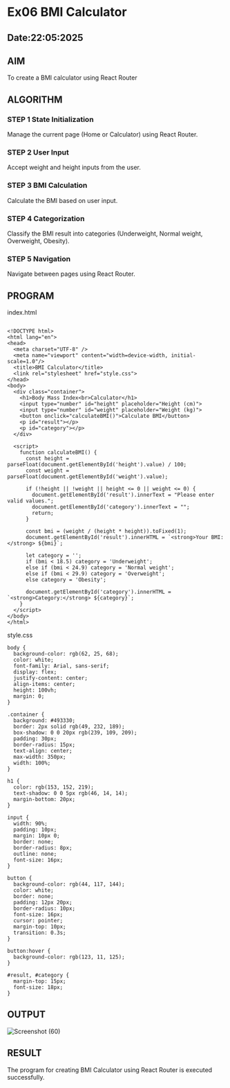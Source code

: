 # Ex06 BMI Calculator
## Date:22:05:2025

## AIM
To create a BMI calculator using React Router 

## ALGORITHM
### STEP 1 State Initialization
Manage the current page (Home or Calculator) using React Router.

### STEP 2 User Input
Accept weight and height inputs from the user.

### STEP 3 BMI Calculation
Calculate the BMI based on user input.

### STEP 4 Categorization
Classify the BMI result into categories (Underweight, Normal weight, Overweight, Obesity).

### STEP 5 Navigation
Navigate between pages using React Router.

## PROGRAM
index.html
```

<!DOCTYPE html>
<html lang="en">
<head>
  <meta charset="UTF-8" />
  <meta name="viewport" content="width=device-width, initial-scale=1.0"/>
  <title>BMI Calculator</title>
  <link rel="stylesheet" href="style.css">
</head>
<body>
  <div class="container">
    <h1>Body Mass Index<br>Calculator</h1>
    <input type="number" id="height" placeholder="Height (cm)">
    <input type="number" id="weight" placeholder="Weight (kg)">
    <button onclick="calculateBMI()">Calculate BMI</button>
    <p id="result"></p>
    <p id="category"></p>
  </div>

  <script>
    function calculateBMI() {
      const height = parseFloat(document.getElementById('height').value) / 100;
      const weight = parseFloat(document.getElementById('weight').value);

      if (!height || !weight || height <= 0 || weight <= 0) {
        document.getElementById('result').innerText = "Please enter valid values.";
        document.getElementById('category').innerText = "";
        return;
      }

      const bmi = (weight / (height * height)).toFixed(1);
      document.getElementById('result').innerHTML = `<strong>Your BMI:</strong> ${bmi}`;

      let category = '';
      if (bmi < 18.5) category = 'Underweight';
      else if (bmi < 24.9) category = 'Normal weight';
      else if (bmi < 29.9) category = 'Overweight';
      else category = 'Obesity';

      document.getElementById('category').innerHTML = `<strong>Category:</strong> ${category}`;
    }
  </script>
</body>
</html>

```

style.css
```
body {
  background-color: rgb(62, 25, 68);
  color: white;
  font-family: Arial, sans-serif;
  display: flex;
  justify-content: center;
  align-items: center;
  height: 100vh;
  margin: 0;
}

.container {
  background: #493330;
  border: 2px solid rgb(49, 232, 189);
  box-shadow: 0 0 20px rgb(239, 109, 209);
  padding: 30px;
  border-radius: 15px;
  text-align: center;
  max-width: 350px;
  width: 100%;
}

h1 {
  color: rgb(153, 152, 219);
  text-shadow: 0 0 5px rgb(46, 14, 14);
  margin-bottom: 20px;
}

input {
  width: 90%;
  padding: 10px;
  margin: 10px 0;
  border: none;
  border-radius: 8px;
  outline: none;
  font-size: 16px;
}

button {
  background-color: rgb(44, 117, 144);
  color: white;
  border: none;
  padding: 12px 20px;
  border-radius: 10px;
  font-size: 16px;
  cursor: pointer;
  margin-top: 10px;
  transition: 0.3s;
}

button:hover {
  background-color: rgb(123, 11, 125);
}

#result, #category {
  margin-top: 15px;
  font-size: 18px;
}

```


## OUTPUT
![Screenshot (60)](https://github.com/user-attachments/assets/78343fdc-c38f-4c74-a8e9-81b39f1a1fb3)



## RESULT
The program for creating BMI Calculator using React Router is executed successfully.
